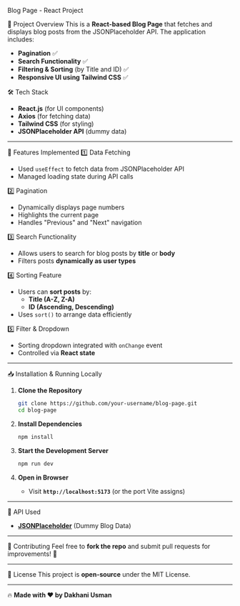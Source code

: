  Blog Page - React Project

 🚀 Project Overview
This is a **React-based Blog Page** that fetches and displays blog posts from the JSONPlaceholder API. The application includes:
- **Pagination** ✅
- **Search Functionality** ✅
- **Filtering & Sorting** (by Title and ID) ✅
- **Responsive UI using Tailwind CSS** ✅

 🛠️ Tech Stack
- **React.js** (for UI components)
- **Axios** (for fetching data)
- **Tailwind CSS** (for styling)
- **JSONPlaceholder API** (dummy data)

---

 📌 Features Implemented
 1️⃣ Data Fetching
- Used `useEffect` to fetch data from JSONPlaceholder API
- Managed loading state during API calls

 2️⃣ Pagination
- Dynamically displays page numbers
- Highlights the current page
- Handles "Previous" and "Next" navigation

 3️⃣ Search Functionality
- Allows users to search for blog posts by **title** or **body**
- Filters posts **dynamically as user types**

 4️⃣ Sorting Feature
- Users can **sort posts** by:
  - **Title (A-Z, Z-A)**
  - **ID (Ascending, Descending)**
- Uses `sort()` to arrange data efficiently

 5️⃣ Filter & Dropdown
- Sorting dropdown integrated with `onChange` event
- Controlled via **React state**

---

 📥 Installation & Running Locally

1. **Clone the Repository**
   ```sh
   git clone https://github.com/your-username/blog-page.git
   cd blog-page
   ```

2. **Install Dependencies**
   ```sh
   npm install
   ```

3. **Start the Development Server**
   ```sh
   npm run dev
   ```

4. **Open in Browser**
   - Visit **`http://localhost:5173`** (or the port Vite assigns)

---

 🔗 API Used
- **[JSONPlaceholder](https://jsonplaceholder.typicode.com/posts)** (Dummy Blog Data)


---

 🤝 Contributing
Feel free to **fork the repo** and submit pull requests for improvements! 🚀

---

 📝 License
This project is **open-source** under the MIT License.

---

🔥 **Made with ❤️ by Dakhani Usman**

